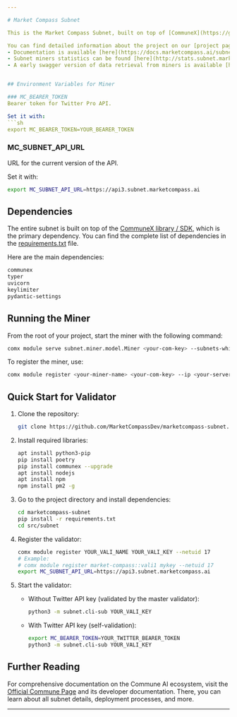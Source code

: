 ```yaml
---

# Market Compass Subnet

This is the Market Compass Subnet, built on top of [CommuneX](https://github.com/agicommies/communex). Learn how to structure, build, and deploy a subnet on [Commune AI](https://communeai.org/)!

You can find detailed information about the project on our [project page](https://marketcompass.ai).
- Documentation is available [here](https://docs.marketcompass.ai/subnet/subnet-17).
- Subnet miners statistics can be found [here](http://stats.subnet.marketcompass.ai).
- A early swagger version of data retrieval from miners is available [here](https://data.marketcompass.ai/swagger).


## Environment Variables for Miner

### MC_BEARER_TOKEN
Bearer token for Twitter Pro API.

Set it with:
```sh
export MC_BEARER_TOKEN=YOUR_BEARER_TOKEN
```

### MC_SUBNET_API_URL
URL for the current version of the API.

Set it with:
```sh
export MC_SUBNET_API_URL=https://api3.subnet.marketcompass.ai
```

## Dependencies

The entire subnet is built on top of the [CommuneX library / SDK](https://github.com/agicommies/communex), which is the primary dependency. You can find the complete list of dependencies in the [requirements.txt](requirements.txt) file.

Here are the main dependencies:
```txt
communex
typer
uvicorn
keylimiter
pydantic-settings
```

## Running the Miner

From the root of your project, start the miner with the following command:
```sh
comx module serve subnet.miner.model.Miner <your-com-key> --subnets-whitelist 17 --ip 0.0.0.0 --port 8000
```

To register the miner, use:
```sh
comx module register <your-miner-name> <your-com-key> --ip <your-server-ip> --port 8000 --netuid 17
```

## Quick Start for Validator

1. Clone the repository:
    ```sh
    git clone https://github.com/MarketCompassDev/marketcompass-subnet.git
    ```

2. Install required libraries:
    ```sh
    apt install python3-pip
    pip install poetry
    pip install communex --upgrade
    apt install nodejs
    apt install npm
    npm install pm2 -g
    ```

3. Go to the project directory and install dependencies:
    ```sh
    cd marketcompass-subnet
    pip install -r requirements.txt
    cd src/subnet
    ```

4. Register the validator:
    ```sh
    comx module register YOUR_VALI_NAME YOUR_VALI_KEY --netuid 17
    # Example:
    # comx module register market-compass::vali1 mykey --netuid 17
    export MC_SUBNET_API_URL=https://api3.subnet.marketcompass.ai
    ```

5. Start the validator:
    - Without Twitter API key (validated by the master validator):
        ```sh
        python3 -m subnet.cli-sub YOUR_VALI_KEY
        ```

    - With Twitter API key (self-validation):
        ```sh
        export MC_BEARER_TOKEN=YOUR_TWITTER_BEARER_TOKEN
        python3 -m subnet.cli-sub YOUR_VALI_KEY
        ```

## Further Reading

For comprehensive documentation on the Commune AI ecosystem, visit the [Official Commune Page](https://communeai.org/) and its developer documentation. There, you can learn about all subnet details, deployment processes, and more.

---
```

